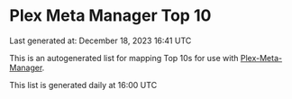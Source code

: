 # Plex Meta Manager Top 10
Last generated at: December 18, 2023 16:41 UTC

This is an autogenerated list for mapping Top 10s for use with [Plex-Meta-Manager](https://github.com/meisnate12/Plex-Meta-Manager).

This list is generated daily at 16:00 UTC
